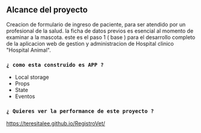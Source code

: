 

## Alcance del proyecto

Creacion de formulario de ingreso de paciente, para ser atendido por un profesional de la salud.
la ficha de datos previos es esencial al momento de examinar a la mascota. este es el paso 1 ( base ) para el desarrollo completo de la aplicacion web de gestion y administracion de Hospital clinico "Hospital Animal".

### `¿ como esta construido es APP ?`
- Local storage
- Props
- State
- Eventos

### `¿ Quieres ver la performance de este proyecto ?`
https://teresitalee.github.io/RegistroVet/

